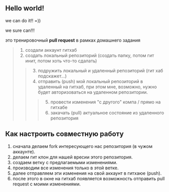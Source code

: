 ## Hello world! ##

we can do it!! =))

we sure can!!!

это тренировочный **pull request** в рамках домашнего задания

> 1. создали аккаунт гитхаб
> 2. создать локальный репозиторий (создать папку, потом гит инит, потом хоть что-то сдалать)
>> 3. подружить локальный и удаленный репозиторий (гит хаб подскажет...)
>> 4. отправить (push) мой локальный репозиторий в удаленный на гитхаб, при этом мне, возможно, нужно будет авторизоваться на удаленном репозитории.
>>>  5. провести изменения "с другого" компа / прямо на гитхабе
>>> 6. закачать (pull) актуальное состояние из удаленного репозитория


## Как настроить совместную работу
1. сначала делаем fork интересующего нас репозитория (в чужом аккаунте).
2. делаем гит клон для нашей вресии этого репозитория.
3. создаем ветку с предлагаемыми изменениями.
4. производим все изменения только в этой ветке.
5. далее отправляем эти изменения на свой аккаунт в гитхаюе (push).
6. после этого в окне на гитхаб появляется возможность отправить  pull request с моими изменениями.